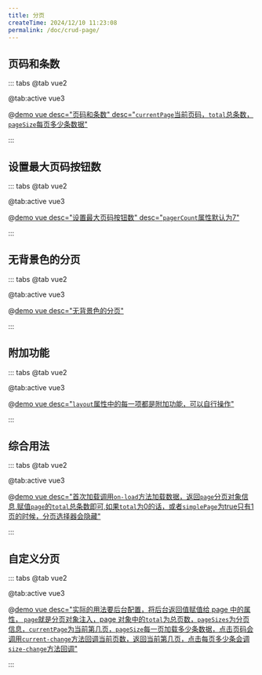 ```yaml
---
title: 分页
createTime: 2024/12/10 11:23:08
permalink: /doc/crud-page/
---
```


## 页码和条数
::: tabs
@tab vue2

@tab:active vue3

@[demo vue desc="页码和条数" desc="`currentPage`当前页码，`total`总条数，`pageSize`每页多少条数据"](../../../examples/crud/crud-page/base.vue)

:::

## 设置最大页码按钮数
::: tabs
@tab vue2

@tab:active vue3

@[demo vue desc="设置最大页码按钮数" desc="`pagerCount`属性默认为7"](../../../examples/crud/crud-page/pagerCount.vue)

:::

## 无背景色的分页
::: tabs
@tab vue2

@tab:active vue3

@[demo vue desc="无背景色的分页"](../../../examples/crud/crud-page/background.vue)

:::

## 附加功能
::: tabs
@tab vue2

@tab:active vue3

@[demo vue desc="`layout`属性中的每一项都是附加功能，可以自行操作"](../../../examples/crud/crud-page/layout.vue)

:::

## 综合用法
::: tabs
@tab vue2

@tab:active vue3

@[demo vue desc="首次加载调用`on-load`方法加载数据，返回`page`分页对象信息,赋值`page`的`total`总条数即可,如果`total`为0的话，或者`simplePage`为true只有1页的时候，分页选择器会隐藏"](../../../examples/crud/crud-page/crud.vue)

:::

## 自定义分页
::: tabs
@tab vue2

@tab:active vue3

@[demo vue desc="实际的用法要后台配置，将后台返回值赋值给 page 中的属性， `page`就是分页对象注入，page 对象中的`total`为总页数，`pageSizes`为分页信息，`currentPage`为当前第几页，`pageSize`每一页加载多少条数据，点击页码会调用`current-change`方法回调当前页数，返回当前第几页，点击每页多少条会调`size-change`方法回调"](../../../examples/crud/crud-page/slot.vue)

:::